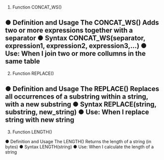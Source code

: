 1. Function CONCAT_WS()

● Definition and Usage
    The CONCAT_WS() Adds two or more expressions together with a separator
● Syntax
    CONCAT_WS(separator, expression1, expression2, expression3,...)
● Use: When I join two or more collumns in the same table
-----------------------------------------------------------------------------

2. Function REPLACE()

● Definition and Usage
    The REPLACE() Replaces all occurrences of a substring within a string, with a new substring
● Syntax
    REPLACE(string, substring, new_string)
● Use: When I replace string with new string
-----------------------------------------------------------------------------

3. Function LENGTH()

● Definition and Usage
    The LENGTH() Returns the length of a string (in bytes)
● Syntax
    LENGTH(string)
● Use: When I calculate the length of a string 
